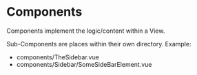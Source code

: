 # Components

Components implement the logic/content within a View.

Sub-Components are places within their own directory. Example:

- components/TheSidebar.vue
- components/Sidebar/SomeSideBarElement.vue
